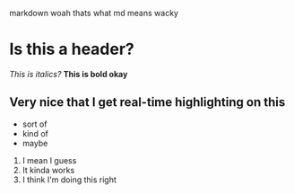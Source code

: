 markdown woah thats what md means wacky

# Is this a header?
*This is italics?*
**This is bold okay**
## Very nice that I get real-time highlighting on this
- sort of
- kind of
- maybe
1. I mean I guess
2. It kinda works
3. I think I'm doing this right

